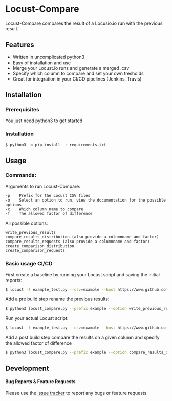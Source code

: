 # Locust-Compare

Locust-Compare compares the result of a Locusio.io run with the previous result.

## Features

- Written in uncomplicated python3
- Easy of installation and use
- Merge your Locust.io runs and generate a merged .csv
- Specify which column to compare and set your own tresholds
- Great for integration in your CI/CD pipelines (Jenkins, Travis)

## Installation

### Prerequisites

You just need python3 to get started

### Installation

```bash
$ python3 -m pip install -r requirements.txt
```

## Usage

### Commands:

Arguments to run Locust-Compare:
```
-p    Prefix for the Locust CSV files
-o    Select an option to run, view the documentation for the possible options
-c    Which column name to compare
-f    The allowed factor of difference

```

All possible options:
```
write_previous_results
compare_results_distribution (also provide a columnname and factor)
compare_results_requests (also provide a columnname and factor)
create_comparison_distribution
create_comparison_requests
```

### Basic usage CI/CD

First create a baseline by running your Locust script and saving the initial reports:

```bash
$ locust -f example_test.py --csv=example --host https://www.github.com --no-web -t 1m
```

Add a pre build step rename the previous results:

```bash
$ python3 locust_compare.py --prefix example --option write_previous_results
```

Run your actual Locust script:

```bash
$ locust -f example_test.py --csv=example --host https://www.github.com --no-web -t 1m
```

Add a post build step compare the results on a given column and specify the allowed factor of difference

```bash
$ python3 locust_compare.py --prefix example --option compare_results_distribution --columnname 95% --factor 1.2
```

## Development

#### Bug Reports & Feature Requests

Please use the [issue tracker](https://github.com/tlolkema/locust-compare/issues) to report any bugs or feature requests.
